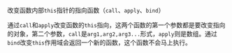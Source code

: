改变函数内部`this`指针的指向函数（`call`、`apply`、`bind`）

通过`call`和`apply`改变函数的`this`指向，这两个函数的第一个参数都是要改变指向的对象，第二个参数，`call`是`arg1,arg2,arg3...`形式，`apply`则是数组。通过`bind`改变`this`作用域会返回一个新的函数，这个函数不会马上执行。